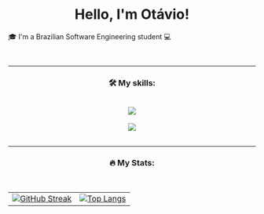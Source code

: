<h1 align="center">Hello, I'm Otávio!</h1>

<p>🎓 I'm a Brazilian Software Engineering student 💻</p>

<br>
<hr>
<h3 align="center">🛠️ My skills:</h3>
<br>

<div align="center">
  <a href="https://skillicons.dev">
    <img src="https://skillicons.dev/icons?i=c,py,arduino,java,html,css,latex" />
  </a>
</div>

<br>

<div align="center">
  <a href="https://skillicons.dev">
    <img src="https://skillicons.dev/icons?i=anaconda,git,discord,vscode,sqlite" />
  </a>
</div>

<br>

<hr>
<h3 align="center">🔥 My Stats:</h3>
<br>

<!-- (dentro de <table>) style="border-spacing:50px; border-color:#0d1117; border-style:hidden" -->

<table>
  <tr>
    <td>
      <a href="https://git.io/streak-stats">
        <img alt="GitHub Streak" src="https://streak-stats.demolab.com/?user=OkeLDF&theme=radical"/>
      </a>
    </td>
    <td>
      <a href="https://github.com/anuraghazra/github-readme-stats">
        <img src="https://github-readme-stats.vercel.app/api/top-langs/?username=OkeLDF&theme=radical&layout=donut" alt="Top Langs" />
      </a>
    </td>
  </tr>
</table>
